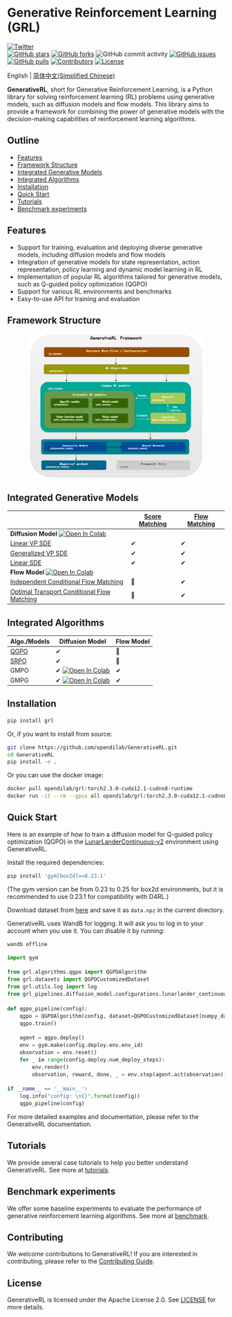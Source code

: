 # Generative Reinforcement Learning (GRL)

[![Twitter](https://img.shields.io/twitter/url?style=social&url=https%3A%2F%2Ftwitter.com%2Fopendilab)](https://twitter.com/opendilab)    
[![GitHub stars](https://img.shields.io/github/stars/opendilab/GenerativeRL)](https://github.com/opendilab/GenerativeRL/stargazers)
[![GitHub forks](https://img.shields.io/github/forks/opendilab/GenerativeRL)](https://github.com/opendilab/GenerativeRL/network)
![GitHub commit activity](https://img.shields.io/github/commit-activity/m/opendilab/GenerativeRL)
[![GitHub issues](https://img.shields.io/github/issues/opendilab/GenerativeRL)](https://github.com/opendilab/GenerativeRL/issues)
[![GitHub pulls](https://img.shields.io/github/issues-pr/opendilab/GenerativeRL)](https://github.com/opendilab/GenerativeRL/pulls)
[![Contributors](https://img.shields.io/github/contributors/opendilab/GenerativeRL)](https://github.com/opendilab/GenerativeRL/graphs/contributors)
[![License](https://img.shields.io/badge/License-Apache%202.0-blue.svg)](https://opensource.org/licenses/Apache-2.0)

English | [简体中文(Simplified Chinese)](https://github.com/opendilab/GenerativeRL/blob/main/README.zh.md)

**GenerativeRL**, short for Generative Reinforcement Learning, is a Python library for solving reinforcement learning (RL) problems using generative models, such as diffusion models and flow models. This library aims to provide a framework for combining the power of generative models with the decision-making capabilities of reinforcement learning algorithms.

## Outline

- [Features](#features)
- [Framework Structure](#framework-structure)
- [Integrated Generative Models](#integrated-generative-models)
- [Integrated Algorithms](#integrated-algorithms)
- [Installation](#installation)
- [Quick Start](#quick-start)
- [Tutorials](#tutorials)
- [Benchmark experiments](#benchmark-experiments)

## Features

- Support for training, evaluation and deploying diverse generative models, including diffusion models and flow models
- Integration of generative models for state representation, action representation, policy learning and dynamic model learning in RL
- Implementation of popular RL algorithms tailored for generative models, such as Q-guided policy optimization (QGPO)
- Support for various RL environments and benchmarks
- Easy-to-use API for training and evaluation

## Framework Structure

<p align="center">
  <img src="assets/framework.png" alt="Image Description 1" width="80%" height="auto" style="margin: 0 1%;">
</p>

## Integrated Generative Models

|                                                                                     | [Score Matching](https://ieeexplore.ieee.org/document/6795935) | [Flow Matching](https://arxiv.org/abs/2210.02747) |
|-------------------------------------------------------------------------------------| -------------------------------------------------------------- | ------------------------------------------------- |
| **Diffusion Model**   [![Open In Colab](https://colab.research.google.com/assets/colab-badge.svg)](https://colab.research.google.com/drive/18yHUAmcMh_7xq2U6TBCtcLKX2y4YvNyk)    |             |         |
| [Linear VP SDE](https://arxiv.org/abs/2011.13456)                                   | ✔                                                              | ✔                                                |
| [Generalized VP SDE](https://arxiv.org/abs/2209.15571)                              | ✔                                                              | ✔                                                |
| [Linear SDE](https://arxiv.org/abs/2206.00364)                                      | ✔                                                              | ✔                                                |
| **Flow Model**    [![Open In Colab](https://colab.research.google.com/assets/colab-badge.svg)](https://colab.research.google.com/drive/1vrxREVXKsSbnsv9G2CnKPVvrbFZleElI)    |            |              |
| [Independent Conditional Flow Matching](https://arxiv.org/abs/2302.00482)           |  🚫                                                            | ✔                                                |
| [Optimal Transport Conditional Flow Matching](https://arxiv.org/abs/2302.00482)     |  🚫                                                            | ✔                                                |



## Integrated Algorithms

| Algo./Models                                        | Diffusion Model                                                                                                                                             |  Flow Model            |
|---------------------------------------------------- | ----------------------------------------------------------------------------------------------------------------------------------------------------------- | ---------------------- |
| [QGPO](https://arxiv.org/abs/2304.12824)            | ✔                                                                                                                                                           |  🚫                   |
| [SRPO](https://arxiv.org/abs/2310.07297)            | ✔                                                                                                                                                           |  🚫                   |
| GMPO                                                | ✔  [![Open In Colab](https://colab.research.google.com/assets/colab-badge.svg)](https://colab.research.google.com/drive/1A79ueOdLvTfrytjOPyfxb6zSKXi1aePv)  | ✔                     |
| GMPG                                                | ✔  [![Open In Colab](https://colab.research.google.com/assets/colab-badge.svg)](https://colab.research.google.com/drive/1hhMvQsrV-mruvpSCpmnsOxmCb6bMPOBq)  | ✔                     |


## Installation

```bash
pip install grl
```

Or, if you want to install from source:

```bash
git clone https://github.com/opendilab/GenerativeRL.git
cd GenerativeRL
pip install -e .
```

Or you can use the docker image:
```bash
docker pull opendilab/grl:torch2.3.0-cuda12.1-cudnn8-runtime
docker run -it --rm --gpus all opendilab/grl:torch2.3.0-cuda12.1-cudnn8-runtime /bin/bash
```

## Quick Start

Here is an example of how to train a diffusion model for Q-guided policy optimization (QGPO) in the [LunarLanderContinuous-v2](https://www.gymlibrary.dev/environments/box2d/lunar_lander/) environment using GenerativeRL.

Install the required dependencies:
```bash
pip install 'gym[box2d]==0.23.1'
```
(The gym version can be from 0.23 to 0.25 for box2d environments, but it is recommended to use 0.23.1 for compatibility with D4RL.)

Download dataset from [here](https://drive.google.com/file/d/1YnT-Oeu9LPKuS_ZqNc5kol_pMlJ1DwyG/view?usp=drive_link) and save it as `data.npz` in the current directory.

GenerativeRL uses WandB for logging. It will ask you to log in to your account when you use it. You can disable it by running:
```bash
wandb offline
```

```python
import gym

from grl.algorithms.qgpo import QGPOAlgorithm
from grl.datasets import QGPOCustomizedDataset
from grl.utils.log import log
from grl_pipelines.diffusion_model.configurations.lunarlander_continuous_qgpo import config

def qgpo_pipeline(config):
    qgpo = QGPOAlgorithm(config, dataset=QGPOCustomizedDataset(numpy_data_path="./data.npz", action_augment_num=config.train.parameter.action_augment_num))
    qgpo.train()

    agent = qgpo.deploy()
    env = gym.make(config.deploy.env.env_id)
    observation = env.reset()
    for _ in range(config.deploy.num_deploy_steps):
        env.render()
        observation, reward, done, _ = env.step(agent.act(observation))

if __name__ == '__main__':
    log.info("config: \n{}".format(config))
    qgpo_pipeline(config)
```

For more detailed examples and documentation, please refer to the GenerativeRL documentation.

## Tutorials

We provide several case tutorials to help you better understand GenerativeRL. See more at [tutorials](https://github.com/opendilab/GenerativeRL/tree/main/grl_pipelines/tutorials).

## Benchmark experiments

We offer some baseline experiments to evaluate the performance of generative reinforcement learning algorithms. See more at [benchmark](https://github.com/opendilab/GenerativeRL/tree/main/grl_pipelines/benchmark).

## Contributing

We welcome contributions to GenerativeRL! If you are interested in contributing, please refer to the [Contributing Guide](CONTRIBUTING.md).

## License

GenerativeRL is licensed under the Apache License 2.0. See [LICENSE](LICENSE) for more details.
